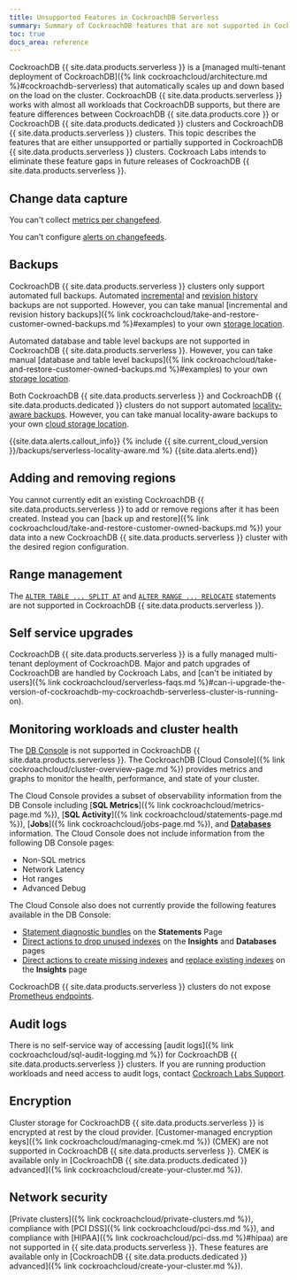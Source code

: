 ```yaml
---
title: Unsupported Features in CockroachDB Serverless
summary: Summary of CockroachDB features that are not supported in CockroachDB Serverless
toc: true
docs_area: reference
---
```


CockroachDB {{ site.data.products.serverless }} is a [managed multi-tenant deployment of CockroachDB]({% link cockroachcloud/architecture.md %}#cockroachdb-serverless) that automatically scales up and down based on the load on the cluster. CockroachDB {{ site.data.products.serverless }} works with almost all workloads that CockroachDB supports, but there are feature differences between CockroachDB {{ site.data.products.core }} or CockroachDB {{ site.data.products.dedicated }} clusters and CockroachDB {{ site.data.products.serverless }} clusters. This topic describes the features that are either unsupported or partially supported in CockroachDB {{ site.data.products.serverless }} clusters. Cockroach Labs intends to eliminate these feature gaps in future releases of CockroachDB {{ site.data.products.serverless }}.

## Change data capture

You can't collect [metrics per changefeed](https://www.cockroachlabs.com/docs/{{site.current_cloud_version}}/monitor-and-debug-changefeeds#using-changefeed-metrics-labels).

You can't configure [alerts on changefeeds](https://www.cockroachlabs.com/docs/{{site.current_cloud_version}}/monitoring-and-alerting#changefeed-is-experiencing-high-latency).

## Backups

CockroachDB {{ site.data.products.serverless }} clusters only support automated full backups. Automated [incremental](https://www.cockroachlabs.com/docs/{{site.current_cloud_version}}/take-full-and-incremental-backups) and [revision history](https://www.cockroachlabs.com/docs/{{site.current_cloud_version}}/take-backups-with-revision-history-and-restore-from-a-point-in-time) backups are not supported. However, you can take manual [incremental and revision history backups]({% link cockroachcloud/take-and-restore-customer-owned-backups.md %}#examples) to your own [storage location](https://www.cockroachlabs.com/docs/{{site.current_cloud_version}}/use-cloud-storage).

Automated database and table level backups are not supported in CockroachDB {{ site.data.products.serverless }}. However, you can take manual [database and table level backups]({% link cockroachcloud/take-and-restore-customer-owned-backups.md %}#examples) to your own [storage location](https://www.cockroachlabs.com/docs/{{site.current_cloud_version}}/use-cloud-storage).

Both CockroachDB {{ site.data.products.serverless }} and CockroachDB {{ site.data.products.dedicated }} clusters do not support automated [locality-aware backups](https://www.cockroachlabs.com/docs/{{site.current_cloud_version}}/take-and-restore-locality-aware-backups). However, you can take manual locality-aware backups to your own [cloud storage location](https://www.cockroachlabs.com/docs/{{site.current_cloud_version}}/use-cloud-storage).

{{site.data.alerts.callout_info}}
{% include {{ site.current_cloud_version }}/backups/serverless-locality-aware.md %}
{{site.data.alerts.end}}

## Adding and removing regions

You cannot currently edit an existing CockroachDB {{ site.data.products.serverless }} to add or remove regions after it has been created. Instead you can [back up and restore]({% link cockroachcloud/take-and-restore-customer-owned-backups.md %}) your data into a new CockroachDB {{ site.data.products.serverless }} cluster with the desired region configuration.

## Range management

The [`ALTER TABLE ... SPLIT AT`](https://www.cockroachlabs.com/docs/{{site.current_cloud_version}}/alter-table#split-at) and [`ALTER RANGE ... RELOCATE`](https://www.cockroachlabs.com/docs/{{site.current_cloud_version}}/alter-range#relocate) statements are not supported in CockroachDB {{ site.data.products.serverless }}.

## Self service upgrades

CockroachDB {{ site.data.products.serverless }} is a fully managed multi-tenant deployment of CockroachDB. Major and patch upgrades of CockroachDB are handled by Cockroach Labs, and [can't be initiated by users]({% link cockroachcloud/serverless-faqs.md %}#can-i-upgrade-the-version-of-cockroachdb-my-cockroachdb-serverless-cluster-is-running-on).

## Monitoring workloads and cluster health

The [DB Console](https://www.cockroachlabs.com/docs/{{site.current_cloud_version}}/ui-overview) is not supported in CockroachDB {{ site.data.products.serverless }}. The CockroachDB [Cloud Console]({% link cockroachcloud/cluster-overview-page.md %}) provides metrics and graphs to monitor the health, performance, and state of your cluster.

The Cloud Console provides a subset of observability information from the DB Console including [**SQL Metrics**]({% link cockroachcloud/metrics-page.md %}), [**SQL Activity**]({% link cockroachcloud/statements-page.md %}), [**Jobs**]({% link cockroachcloud/jobs-page.md %}), and [**Databases**](databases-page.html) information. The Cloud Console does not include information from the following DB Console pages:

- Non-SQL metrics
- Network Latency
- Hot ranges
- Advanced Debug

The Cloud Console also does not currently provide the following features available in the DB Console:

- [Statement diagnostic bundles](https://www.cockroachlabs.com/docs/{{site.current_cloud_version}}/ui-statements-page#diagnostics) on the **Statements** Page
- [Direct actions to drop unused indexes](https://www.cockroachlabs.com/docs/{{site.current_cloud_version}}/ui-databases-page#index-recommendations) on the **Insights** and **Databases** pages
- [Direct actions to create missing indexes](https://www.cockroachlabs.com/docs/{{site.current_cloud_version}}/ui-insights-page#schema-insights-tab) and [replace existing indexes](https://www.cockroachlabs.com/docs/{{site.current_cloud_version}}/ui-insights-page#schema-insights-tab) on the **Insights** page

CockroachDB {{ site.data.products.serverless }} clusters do not expose [Prometheus endpoints](https://www.cockroachlabs.com/docs/{{site.current_cloud_version}}/monitor-cockroachdb-with-prometheus).

## Audit logs

There is no self-service way of accessing [audit logs]({% link cockroachcloud/sql-audit-logging.md %}) for CockroachDB {{ site.data.products.serverless }} clusters. If you are running production workloads and need access to audit logs, contact [Cockroach Labs Support](https://support.cockroachlabs.com).

## Encryption

Cluster storage for CockroachDB {{ site.data.products.serverless }} is encrypted at rest by the cloud provider. [Customer-managed encryption keys]({% link cockroachcloud/managing-cmek.md %}) (CMEK) are not supported in CockroachDB {{ site.data.products.serverless }}. CMEK is available only in [CockroachDB {{ site.data.products.dedicated }} advanced]({% link cockroachcloud/create-your-cluster.md %}).

## Network security

[Private clusters]({% link cockroachcloud/private-clusters.md %}), compliance with [PCI DSS]({% link cockroachcloud/pci-dss.md %}), and compliance with [HIPAA]({% link cockroachcloud/pci-dss.md %}#hipaa) are not supported in {{ site.data.products.serverless }}. These features are available only in [CockroachDB {{ site.data.products.dedicated }} advanced]({% link cockroachcloud/create-your-cluster.md %}).
